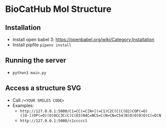 # BioCatHub Mol Structure

## Installation

- Install open babel 3: https://openbabel.org/wiki/Category:Installation
- Install pipfile ``pipenv install``

## Running the server

- ``python3 main.py``

## Access a structure SVG

- Call ``/<YOUR SMILES CODE>``
- Examples:
  - ``http://127.0.0.1:5000/C1=CC(=C[N+](=C1)C2C(C(C(O2)COP(=O)([O-])OP(=O)(O)OCC3C(C(C(O3)N4C=NC5=C(N=CN=C54)N)O)O)O)O)C(=O)N``
  - ``http://127.0.0.1:5000/c1ccccc1``